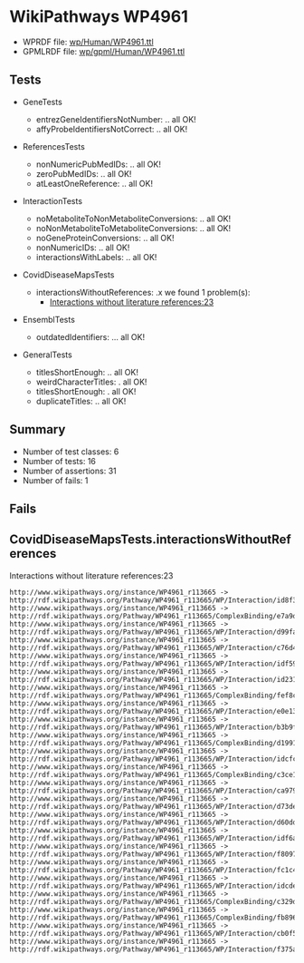 # WikiPathways WP4961

* WPRDF file: [wp/Human/WP4961.ttl](../wp/Human/WP4961.ttl)
* GPMLRDF file: [wp/gpml/Human/WP4961.ttl](../wp/gpml/Human/WP4961.ttl)

## Tests

* GeneTests
    * entrezGeneIdentifiersNotNumber: .. all OK!
    * affyProbeIdentifiersNotCorrect: .. all OK!

* ReferencesTests
    * nonNumericPubMedIDs: .. all OK!
    * zeroPubMedIDs: .. all OK!
    * atLeastOneReference: .. all OK!

* InteractionTests
    * noMetaboliteToNonMetaboliteConversions: .. all OK!
    * noNonMetaboliteToMetaboliteConversions: .. all OK!
    * noGeneProteinConversions: .. all OK!
    * nonNumericIDs: .. all OK!
    * interactionsWithLabels: .. all OK!

* CovidDiseaseMapsTests
    * interactionsWithoutReferences: .x we found 1 problem(s):
        * [Interactions without literature references:23](#2e295b5f)

* EnsemblTests
    * outdatedIdentifiers: ... all OK!

* GeneralTests
    * titlesShortEnough: .. all OK!
    * weirdCharacterTitles: . all OK!
    * titlesShortEnough: . all OK!
    * duplicateTitles: .. all OK!

## Summary

* Number of test classes: 6
* Number of tests: 16
* Number of assertions: 31
* Number of fails: 1

## Fails

<a name="2e295b5f" />

## CovidDiseaseMapsTests.interactionsWithoutReferences

Interactions without literature references:23
```
http://www.wikipathways.org/instance/WP4961_r113665 -> http://rdf.wikipathways.org/Pathway/WP4961_r113665/WP/Interaction/id8f3d31d3
http://www.wikipathways.org/instance/WP4961_r113665 -> http://rdf.wikipathways.org/Pathway/WP4961_r113665/ComplexBinding/e7a9d
http://www.wikipathways.org/instance/WP4961_r113665 -> http://rdf.wikipathways.org/Pathway/WP4961_r113665/WP/Interaction/d99fa
http://www.wikipathways.org/instance/WP4961_r113665 -> http://rdf.wikipathways.org/Pathway/WP4961_r113665/WP/Interaction/c76d4
http://www.wikipathways.org/instance/WP4961_r113665 -> http://rdf.wikipathways.org/Pathway/WP4961_r113665/WP/Interaction/idf594d3e0
http://www.wikipathways.org/instance/WP4961_r113665 -> http://rdf.wikipathways.org/Pathway/WP4961_r113665/WP/Interaction/id231333be
http://www.wikipathways.org/instance/WP4961_r113665 -> http://rdf.wikipathways.org/Pathway/WP4961_r113665/ComplexBinding/fef8c
http://www.wikipathways.org/instance/WP4961_r113665 -> http://rdf.wikipathways.org/Pathway/WP4961_r113665/WP/Interaction/e0e13
http://www.wikipathways.org/instance/WP4961_r113665 -> http://rdf.wikipathways.org/Pathway/WP4961_r113665/WP/Interaction/b3b9f
http://www.wikipathways.org/instance/WP4961_r113665 -> http://rdf.wikipathways.org/Pathway/WP4961_r113665/ComplexBinding/d1991
http://www.wikipathways.org/instance/WP4961_r113665 -> http://rdf.wikipathways.org/Pathway/WP4961_r113665/WP/Interaction/idcfcc5c05
http://www.wikipathways.org/instance/WP4961_r113665 -> http://rdf.wikipathways.org/Pathway/WP4961_r113665/ComplexBinding/c3ce1
http://www.wikipathways.org/instance/WP4961_r113665 -> http://rdf.wikipathways.org/Pathway/WP4961_r113665/WP/Interaction/ca979
http://www.wikipathways.org/instance/WP4961_r113665 -> http://rdf.wikipathways.org/Pathway/WP4961_r113665/WP/Interaction/d73de
http://www.wikipathways.org/instance/WP4961_r113665 -> http://rdf.wikipathways.org/Pathway/WP4961_r113665/WP/Interaction/d60dd
http://www.wikipathways.org/instance/WP4961_r113665 -> http://rdf.wikipathways.org/Pathway/WP4961_r113665/WP/Interaction/idf6aa73a2
http://www.wikipathways.org/instance/WP4961_r113665 -> http://rdf.wikipathways.org/Pathway/WP4961_r113665/WP/Interaction/f8097
http://www.wikipathways.org/instance/WP4961_r113665 -> http://rdf.wikipathways.org/Pathway/WP4961_r113665/WP/Interaction/fc1c4
http://www.wikipathways.org/instance/WP4961_r113665 -> http://rdf.wikipathways.org/Pathway/WP4961_r113665/WP/Interaction/idcde3e513
http://www.wikipathways.org/instance/WP4961_r113665 -> http://rdf.wikipathways.org/Pathway/WP4961_r113665/ComplexBinding/c329d
http://www.wikipathways.org/instance/WP4961_r113665 -> http://rdf.wikipathways.org/Pathway/WP4961_r113665/ComplexBinding/fb896
http://www.wikipathways.org/instance/WP4961_r113665 -> http://rdf.wikipathways.org/Pathway/WP4961_r113665/WP/Interaction/cb0f5
http://www.wikipathways.org/instance/WP4961_r113665 -> http://rdf.wikipathways.org/Pathway/WP4961_r113665/WP/Interaction/f375a

```
